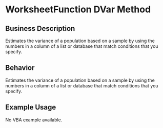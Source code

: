 # WorksheetFunction DVar Method

## Business Description
Estimates the variance of a population based on a sample by using the numbers in a column of a list or database that match conditions that you specify.

## Behavior
Estimates the variance of a population based on a sample by using the numbers in a column of a list or database that match conditions that you specify.

## Example Usage
No VBA example available.
